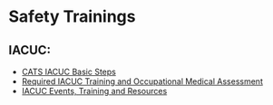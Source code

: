Safety Trainings
================

IACUC:
-------

- [CATS IACUC Basic Steps](https://researchsupport.psu.edu/orp/iacuc/iacuc-basic-steps/)
- [Required IACUC Training and Occupational Medical Assessment](https://researchsupport.psu.edu/orp/iacuc/iacuc-events-training-and-resources/required-iacuc-training-and-occupational-medical-assessment/)
- [IACUC Events, Training and Resources](https://researchsupport.psu.edu/orp/iacuc/iacuc-events-training-and-resources/)
